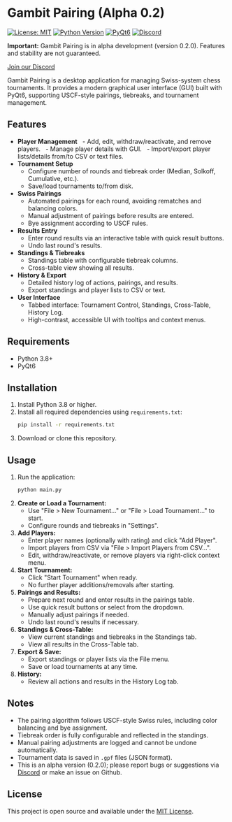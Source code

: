 # Gambit Pairing (Alpha 0.2)
[![License: MIT](https://img.shields.io/badge/License-MIT-yellow.svg)](https://opensource.org/licenses/MIT)
[![Python Version](https://img.shields.io/badge/Python-3.8%2B-blue.svg)](https://www.python.org/)
[![PyQt6](https://img.shields.io/badge/PyQt6-Used-green.svg)](https://riverbankcomputing.com/software/pyqt/intro)
[![Discord](https://img.shields.io/badge/Discord-Join%20Chat-blue.svg)](https://discord.gg/eEnnetMDfr)

**Important:** Gambit Pairing is in alpha development (version 0.2.0). Features and stability are not guaranteed.

[Join our Discord](https://discord.gg/eEnnetMDfr)

Gambit Pairing is a desktop application for managing Swiss-system chess tournaments. It provides a modern graphical user interface (GUI) built with PyQt6, supporting USCF-style pairings, tiebreaks, and tournament management.

## Features

- **Player Management**
  - Add, edit, withdraw/reactivate, and remove players.
  - Manage player details with GUI.
  - Import/export player lists/details from/to CSV or text files.
- **Tournament Setup**
  - Configure number of rounds and tiebreak order (Median, Solkoff, Cumulative, etc.).
  - Save/load tournaments to/from disk.
- **Swiss Pairings**
  - Automated pairings for each round, avoiding rematches and balancing colors.
  - Manual adjustment of pairings before results are entered.
  - Bye assignment according to USCF rules.
- **Results Entry**
  - Enter round results via an interactive table with quick result buttons.
  - Undo last round's results.
- **Standings & Tiebreaks**
  - Standings table with configurable tiebreak columns.
  - Cross-table view showing all results.
- **History & Export**
  - Detailed history log of actions, pairings, and results.
  - Export standings and player lists to CSV or text.
- **User Interface**
  - Tabbed interface: Tournament Control, Standings, Cross-Table, History Log.
  - High-contrast, accessible UI with tooltips and context menus.

## Requirements

- Python 3.8+
- PyQt6

## Installation

1. Install Python 3.8 or higher.
2. Install all required dependencies using `requirements.txt`:
    ```bash
    pip install -r requirements.txt
    ```
3. Download or clone this repository.

## Usage

1. Run the application:
    ```bash
    python main.py
    ```
2. **Create or Load a Tournament:**
    - Use "File > New Tournament..." or "File > Load Tournament..." to start.
    - Configure rounds and tiebreaks in "Settings".
3. **Add Players:**
    - Enter player names (optionally with rating) and click "Add Player".
    - Import players from CSV via "File > Import Players from CSV...".
    - Edit, withdraw/reactivate, or remove players via right-click context menu.
4. **Start Tournament:**
    - Click "Start Tournament" when ready.
    - No further player additions/removals after starting.
5. **Pairings and Results:**
    - Prepare next round and enter results in the pairings table.
    - Use quick result buttons or select from the dropdown.
    - Manually adjust pairings if needed.
    - Undo last round's results if necessary.
6. **Standings & Cross-Table:**
    - View current standings and tiebreaks in the Standings tab.
    - View all results in the Cross-Table tab.
7. **Export & Save:**
    - Export standings or player lists via the File menu.
    - Save or load tournaments at any time.
8. **History:**
    - Review all actions and results in the History Log tab.

## Notes

- The pairing algorithm follows USCF-style Swiss rules, including color balancing and bye assignment.
- Tiebreak order is fully configurable and reflected in the standings.
- Manual pairing adjustments are logged and cannot be undone automatically.
- Tournament data is saved in `.gpf` files (JSON format).
- This is an alpha version (0.2.0); please report bugs or suggestions via [Discord](https://discord.gg/eEnnetMDfr) or make an issue on Github.

## License

This project is open source and available under the [MIT License](LICENSE).
